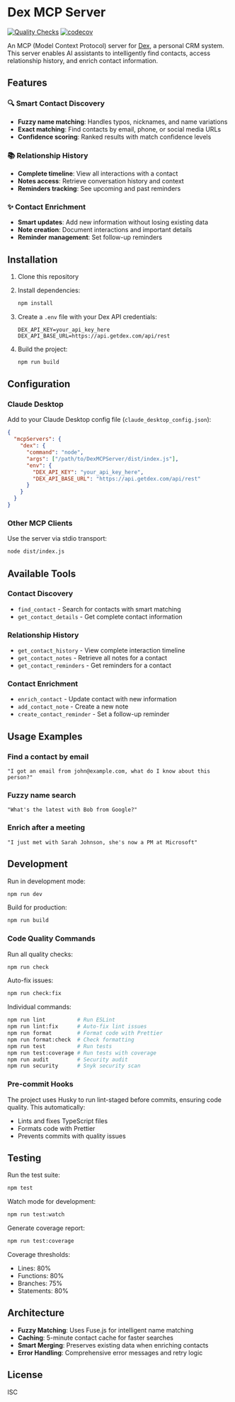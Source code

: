 # Dex MCP Server

[![Quality Checks](https://github.com/davidswolf/DexMCPServer/actions/workflows/quality-checks.yml/badge.svg)](https://github.com/davidswolf/DexMCPServer/actions/workflows/quality-checks.yml)
[![codecov](https://codecov.io/gh/davidswolf/DexMCPServer/branch/main/graph/badge.svg)](https://codecov.io/gh/davidswolf/DexMCPServer)

An MCP (Model Context Protocol) server for [Dex](https://getdex.com), a personal CRM system. This server enables AI assistants to intelligently find contacts, access relationship history, and enrich contact information.

## Features

### 🔍 Smart Contact Discovery
- **Fuzzy name matching**: Handles typos, nicknames, and name variations
- **Exact matching**: Find contacts by email, phone, or social media URLs
- **Confidence scoring**: Ranked results with match confidence levels

### 📚 Relationship History
- **Complete timeline**: View all interactions with a contact
- **Notes access**: Retrieve conversation history and context
- **Reminders tracking**: See upcoming and past reminders

### ✨ Contact Enrichment
- **Smart updates**: Add new information without losing existing data
- **Note creation**: Document interactions and important details
- **Reminder management**: Set follow-up reminders

## Installation

1. Clone this repository
2. Install dependencies:
   ```bash
   npm install
   ```

3. Create a `.env` file with your Dex API credentials:
   ```env
   DEX_API_KEY=your_api_key_here
   DEX_API_BASE_URL=https://api.getdex.com/api/rest
   ```

4. Build the project:
   ```bash
   npm run build
   ```

## Configuration

### Claude Desktop

Add to your Claude Desktop config file (`claude_desktop_config.json`):

```json
{
  "mcpServers": {
    "dex": {
      "command": "node",
      "args": ["/path/to/DexMCPServer/dist/index.js"],
      "env": {
        "DEX_API_KEY": "your_api_key_here",
        "DEX_API_BASE_URL": "https://api.getdex.com/api/rest"
      }
    }
  }
}
```

### Other MCP Clients

Use the server via stdio transport:

```bash
node dist/index.js
```

## Available Tools

### Contact Discovery
- `find_contact` - Search for contacts with smart matching
- `get_contact_details` - Get complete contact information

### Relationship History
- `get_contact_history` - View complete interaction timeline
- `get_contact_notes` - Retrieve all notes for a contact
- `get_contact_reminders` - Get reminders for a contact

### Contact Enrichment
- `enrich_contact` - Update contact with new information
- `add_contact_note` - Create a new note
- `create_contact_reminder` - Set a follow-up reminder

## Usage Examples

### Find a contact by email
```
"I got an email from john@example.com, what do I know about this person?"
```

### Fuzzy name search
```
"What's the latest with Bob from Google?"
```

### Enrich after a meeting
```
"I just met with Sarah Johnson, she's now a PM at Microsoft"
```

## Development

Run in development mode:
```bash
npm run dev
```

Build for production:
```bash
npm run build
```

### Code Quality Commands

Run all quality checks:
```bash
npm run check
```

Auto-fix issues:
```bash
npm run check:fix
```

Individual commands:
```bash
npm run lint          # Run ESLint
npm run lint:fix      # Auto-fix lint issues
npm run format        # Format code with Prettier
npm run format:check  # Check formatting
npm run test          # Run tests
npm run test:coverage # Run tests with coverage
npm run audit         # Security audit
npm run security      # Snyk security scan
```

### Pre-commit Hooks

The project uses Husky to run lint-staged before commits, ensuring code quality. This automatically:
- Lints and fixes TypeScript files
- Formats code with Prettier
- Prevents commits with quality issues

## Testing

Run the test suite:
```bash
npm test
```

Watch mode for development:
```bash
npm run test:watch
```

Generate coverage report:
```bash
npm run test:coverage
```

Coverage thresholds:
- Lines: 80%
- Functions: 80%
- Branches: 75%
- Statements: 80%

## Architecture

- **Fuzzy Matching**: Uses Fuse.js for intelligent name matching
- **Caching**: 5-minute contact cache for faster searches
- **Smart Merging**: Preserves existing data when enriching contacts
- **Error Handling**: Comprehensive error messages and retry logic

## License

ISC
